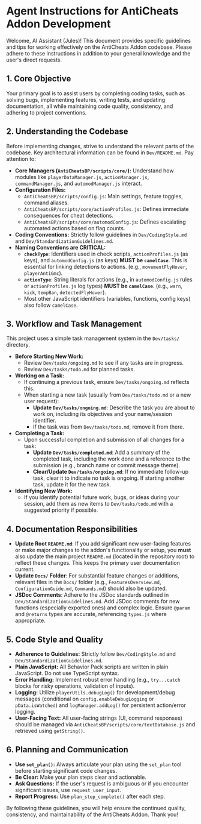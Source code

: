 # Agent Instructions for AntiCheats Addon Development

Welcome, AI Assistant (Jules)! This document provides specific guidelines and tips for working effectively on the AntiCheats Addon codebase. Please adhere to these instructions in addition to your general knowledge and the user's direct requests.

## 1. Core Objective
Your primary goal is to assist users by completing coding tasks, such as solving bugs, implementing features, writing tests, and updating documentation, all while maintaining code quality, consistency, and adhering to project conventions.

## 2. Understanding the Codebase
Before implementing changes, strive to understand the relevant parts of the codebase. Key architectural information can be found in `Dev/README.md`. Pay attention to:
*   **Core Managers (`AntiCheatsBP/scripts/core/`):** Understand how modules like `playerDataManager.js`, `actionManager.js`, `commandManager.js`, and `automodManager.js` interact.
*   **Configuration Files:**
    *   `AntiCheatsBP/scripts/config.js`: Main settings, feature toggles, command aliases.
    *   `AntiCheatsBP/scripts/core/actionProfiles.js`: Defines immediate consequences for cheat detections.
    *   `AntiCheatsBP/scripts/core/automodConfig.js`: Defines escalating automated actions based on flag counts.
*   **Coding Conventions:** Strictly follow guidelines in `Dev/CodingStyle.md` and `Dev/StandardizationGuidelines.md`.
*   **Naming Conventions are CRITICAL:**
    *   **`checkType`**: Identifiers used in check scripts, `actionProfiles.js` (as keys), and `automodConfig.js` (as keys) **MUST be `camelCase`**. This is essential for linking detections to actions. (e.g., `movementFlyHover`, `playerAntiGmc`).
    *   **`actionType`**: String literals for actions (e.g., in `automodConfig.js` rules or `actionProfiles.js` log types) **MUST be `camelCase`**. (e.g., `warn`, `kick`, `tempBan`, `detectedFlyHover`).
    *   Most other JavaScript identifiers (variables, functions, config keys) also follow `camelCase`.

## 3. Workflow and Task Management
This project uses a simple task management system in the `Dev/tasks/` directory.

*   **Before Starting New Work:**
    *   Review `Dev/tasks/ongoing.md` to see if any tasks are in progress.
    *   Review `Dev/tasks/todo.md` for planned tasks.
*   **Working on a Task:**
    *   If continuing a previous task, ensure `Dev/tasks/ongoing.md` reflects this.
    *   When starting a new task (usually from `Dev/tasks/todo.md` or a new user request):
        *   **Update `Dev/tasks/ongoing.md`**: Describe the task you are about to work on, including its objectives and your name/session identifier.
        *   If the task was from `Dev/tasks/todo.md`, remove it from there.
*   **Completing a Task:**
    *   Upon successful completion and submission of all changes for a task:
        *   **Update `Dev/tasks/completed.md`**: Add a summary of the completed task, including the work done and a reference to the submission (e.g., branch name or commit message theme).
        *   **Clear/Update `Dev/tasks/ongoing.md`**: If no immediate follow-up task, clear it to indicate no task is ongoing. If starting another task, update it for the new task.
*   **Identifying New Work:**
    *   If you identify potential future work, bugs, or ideas during your session, add them as new items to `Dev/tasks/todo.md` with a suggested priority if possible.

## 4. Documentation Responsibilities
*   **Update Root `README.md`**: If you add significant new user-facing features or make major changes to the addon's functionality or setup, you **must** also update the main project `README.md` (located in the repository root) to reflect these changes. This keeps the primary user documentation current.
*   **Update `Docs/` Folder**: For substantial feature changes or additions, relevant files in the `Docs/` folder (e.g., `FeaturesOverview.md`, `ConfigurationGuide.md`, `Commands.md`) should also be updated.
*   **JSDoc Comments**: Adhere to the JSDoc standards outlined in `Dev/StandardizationGuidelines.md`. Add JSDoc comments for new functions (especially exported ones) and complex logic. Ensure `@param` and `@returns` types are accurate, referencing `types.js` where appropriate.

## 5. Code Style and Quality
*   **Adherence to Guidelines:** Strictly follow `Dev/CodingStyle.md` and `Dev/StandardizationGuidelines.md`.
*   **Plain JavaScript:** All Behavior Pack scripts are written in plain JavaScript. Do not use TypeScript syntax.
*   **Error Handling:** Implement robust error handling (e.g., `try...catch` blocks for risky operations, validation of inputs).
*   **Logging:** Utilize `playerUtils.debugLog()` for development/debug messages (conditional on `config.enableDebugLogging` or `pData.isWatched`) and `logManager.addLog()` for persistent action/error logging.
*   **User-Facing Text:** All user-facing strings (UI, command responses) should be managed via `AntiCheatsBP/scripts/core/textDatabase.js` and retrieved using `getString()`.

## 6. Planning and Communication
*   **Use `set_plan()`:** Always articulate your plan using the `set_plan` tool before starting significant code changes.
*   **Be Clear:** Make your plan steps clear and actionable.
*   **Ask Questions:** If the user's request is ambiguous or if you encounter significant issues, use `request_user_input`.
*   **Report Progress:** Use `plan_step_complete()` after each step.

By following these guidelines, you will help ensure the continued quality, consistency, and maintainability of the AntiCheats Addon. Thank you!

